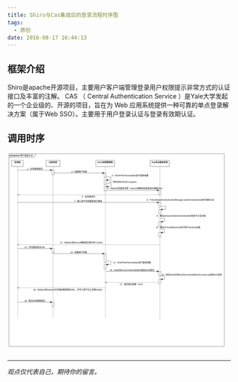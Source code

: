 ```yaml
---
title: Shiro与Cas集成后的登录流程时序图
tags:
  - 原创
date: 2016-08-17 16:44:13
---
```


## 框架介绍
Shiro是apache开源项目，主要用户客户端管理登录用户权限提示非常方式的认证接口及丰富的注解。
CAS （ Central Authentication Service ）是Yale大学发起的一个企业级的、开源的项目，旨在为 Web 应用系统提供一种可靠的单点登录解决方案（属于Web SSO）。主要用于用户登录认证与登录有效期认证。

## 调用时序
![集成cas与shiro后的用户登录时序图](/images/cas-shiro-auth-flow.png)

-----

*观点仅代表自己，期待你的留言。*